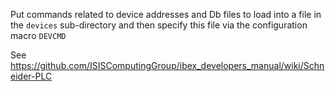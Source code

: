 Put commands related to device addresses and Db files to load
into a file in the `devices` sub-directory and then specify this
file via the configuration macro `DEVCMD`

See https://github.com/ISISComputingGroup/ibex_developers_manual/wiki/Schneider-PLC
